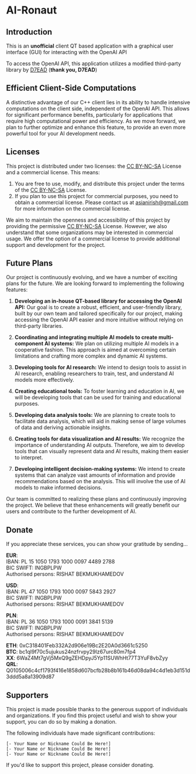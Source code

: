# AI-Ronaut

## Introduction

This is an **unofficial** client QT based application with a graphical user interface (GUI) for interacting with the OpenAI API

To access the OpenAI API, this application utilizes a modified third-party library by [D7EAD](https://github.com/D7EAD/liboai) (**thank you, D7EAD**)

## Efficient Client-Side Computations

A distinctive advantage of our C++ client lies in its ability to handle intensive computations on the client side, independent of the OpenAI API. This allows for significant performance benefits, particularly for applications that require high computational power and efficiency. As we move forward, we plan to further optimize and enhance this feature, to provide an even more powerful tool for your AI development needs.

## Licenses

This project is distributed under two licenses: the [CC BY-NC-SA](https://creativecommons.org/licenses/by-nc-sa/4.0/legalcode.txt) License and a commercial license. This means:

1. You are free to use, modify, and distribute this project under the terms of the [CC BY-NC-SA](https://creativecommons.org/licenses/by-nc-sa/4.0/legalcode.txt) License.
2. If you plan to use this project for commercial purposes, you need to obtain a commercial license. Please contact us at asianirish@gmail.com for more information on the commercial license.

We aim to maintain the openness and accessibility of this project by providing the permissive [CC BY-NC-SA](https://creativecommons.org/licenses/by-nc-sa/4.0/legalcode.txt) License. However, we also understand that some organizations may be interested in commercial usage. We offer the option of a commercial license to provide additional support and development for the project.


## Future Plans

Our project is continuously evolving, and we have a number of exciting plans for the future. We are looking forward to implementing the following features:

1. **Developing an in-house QT-based library for accessing the OpenAI API:** Our goal is to create a robust, efficient, and user-friendly library, built by our own team and tailored specifically for our project, making accessing the OpenAI API easier and more intuitive without relying on third-party libraries.
 
2. **Coordinating and integrating multiple AI models to create multi-component AI systems:** We plan on utilizing multiple AI models in a cooperative fashion. This approach is aimed at overcoming certain limitations and crafting more complex and dynamic AI systems.

3. **Developing tools for AI research:** We intend to design tools to assist in AI research, enabling researchers to train, test, and understand AI models more effectively.

4. **Creating educational tools:** To foster learning and education in AI, we will be developing tools that can be used for training and educational purposes.

5. **Developing data analysis tools:** We are planning to create tools to facilitate data analysis, which will aid in making sense of large volumes of data and deriving actionable insights.

6. **Creating tools for data visualization and AI results:** We recognize the importance of understanding AI outputs. Therefore, we aim to develop tools that can visually represent data and AI results, making them easier to interpret.

7. **Developing intelligent decision-making systems:** We intend to create systems that can analyze vast amounts of information and provide recommendations based on the analysis. This will involve the use of AI models to make informed decisions.

Our team is committed to realizing these plans and continuously improving the project. We believe that these enhancements will greatly benefit our users and contribute to the further development of AI.



## Donate

If you appreciate these services, you can show your gratitude by sending...

**EUR**: \
IBAN: PL 15 1050 1793 1000 0097 4489 2788 \
BIC SWIFT: INGBPLPW \
Authorised persons: RISHAT BEKMUKHAMEDOV

**USD**: \
IBAN: PL 47 1050 1793 1000 0097 5843 2927 \
BIC SWIFT: INGBPLPW \
Authorised persons: RISHAT BEKMUKHAMEDOV

**PLN**:  \
IBAN: PL 36 1050 1793 1000 0091 3841 5139 \
BIC SWIFT: INGBPLPW \
Authorised persons: RISHAT BEKMUKHAMEDOV


**ETH**: 0xC318401Feb332A2d906e19Bc2E20A0d3661c5250 \
**BTC**: bc1ql9f70c5ujukus24nzfrvpy29lz67urc80m7fp4 \
**XX**: 6WaZ4Mt7gVj5MxQ9gZEHDpyJ5Yp11SUWhHt77T3YuF8vbZyy \
**QRL**: Q0105006c4cf1793f416e1858d607bcfb28b8b161b46d08da94c4d1eb3d151d3ddd5a8a13909d87


## Supporters

This project is made possible thanks to the generous support of individuals and organizations. If you find this project useful and wish to show your support, you can do so by making a donation.

The following individuals have made significant contributions:

    [- Your Name or Nickname Could Be Here!]
    [- Your Name or Nickname Could Be Here!]
    [- Your Name or Nickname Could Be Here!]

If you'd like to support this project, please consider donating.
